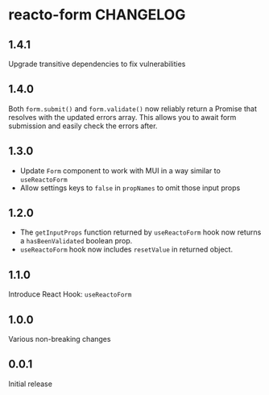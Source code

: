 # reacto-form CHANGELOG

## 1.4.1

Upgrade transitive dependencies to fix vulnerabilities

## 1.4.0

Both `form.submit()` and `form.validate()` now reliably return a Promise that resolves with the updated errors array. This allows you to await form submission and easily check the errors after.

## 1.3.0

- Update `Form` component to work with MUI in a way similar to `useReactoForm`
- Allow settings keys to `false` in `propNames` to omit those input props

## 1.2.0

- The `getInputProps` function returned by `useReactoForm` hook now returns a `hasBeenValidated` boolean prop.
- `useReactoForm` hook now includes `resetValue` in returned object.

## 1.1.0

Introduce React Hook: `useReactoForm`

## 1.0.0

Various non-breaking changes

## 0.0.1

Initial release
